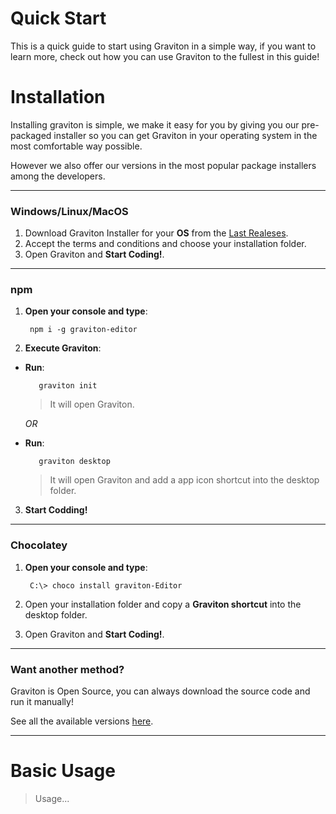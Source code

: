 # Quick Start

This is a quick guide to start using Graviton in a simple way, if you want to learn more, check out how you can use Graviton to the fullest in this guide!

# Installation

Installing graviton is simple, we make it easy for you by giving you our pre-packaged installer so you can get Graviton in your operating system in the most comfortable way possible.

However we also offer our versions in the most popular package installers among the developers.

***

### Windows/Linux/MacOS

1. Download Graviton Installer for your **OS** from the [Last Realeses](https://github.com/Graviton-Code-Editor/Graviton-App/releases).
2. Accept the terms and conditions and choose your installation folder.
3. Open Graviton and **Start Coding!**.

***

### npm

1. **Open your console and type**:

        npm i -g graviton-editor

2. **Execute Graviton**:
 - **Run**:

          graviton init

    > It will open Graviton.

    *OR*

 - **Run**:

          graviton desktop

    > It will open Graviton and add a app icon shortcut into the desktop folder.

3. **Start Codding!**

***

### Chocolatey

1. **Open your console and type**:

        C:\> choco install graviton-Editor

2. Open your installation folder and copy a **Graviton shortcut** into the desktop folder.
3. Open Graviton and **Start Coding!**.

***

### Want another method?

Graviton is Open Source, you can always download the source code and run it manually!

See all the available versions [here](https://github.com/Graviton-Code-Editor/Graviton-App/releases).

***

# Basic Usage

> Usage...

